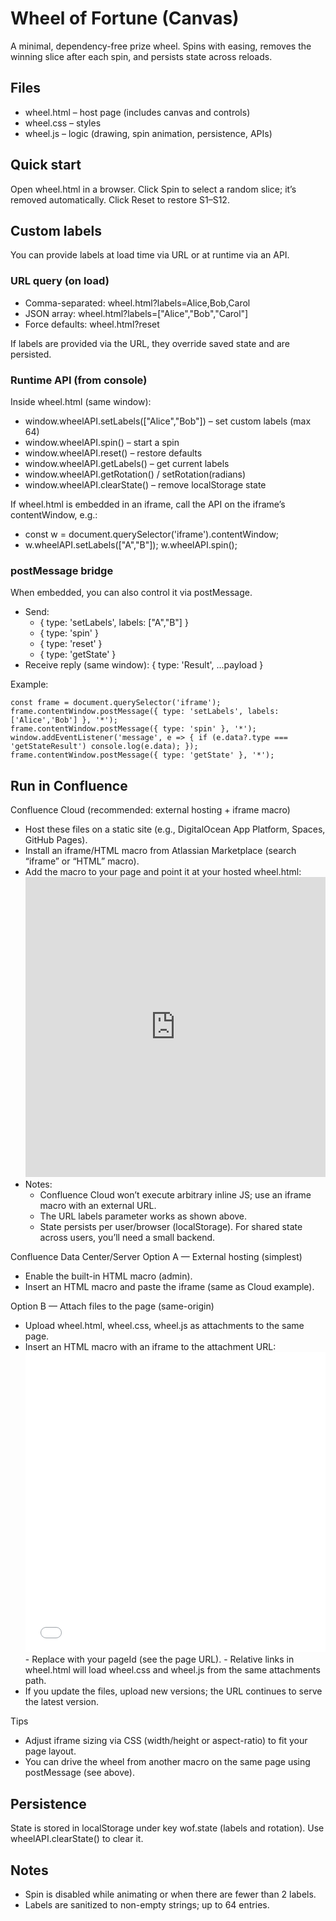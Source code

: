 # Wheel of Fortune (Canvas)

A minimal, dependency-free prize wheel. Spins with easing, removes the winning slice after each spin, and persists state across reloads.

## Files
- wheel.html – host page (includes canvas and controls)
- wheel.css – styles
- wheel.js – logic (drawing, spin animation, persistence, APIs)

## Quick start
Open wheel.html in a browser. Click Spin to select a random slice; it’s removed automatically. Click Reset to restore S1–S12.

## Custom labels
You can provide labels at load time via URL or at runtime via an API.

### URL query (on load)
- Comma-separated: wheel.html?labels=Alice,Bob,Carol
- JSON array: wheel.html?labels=["Alice","Bob","Carol"]
- Force defaults: wheel.html?reset

If labels are provided via the URL, they override saved state and are persisted.

### Runtime API (from console)
Inside wheel.html (same window):
- window.wheelAPI.setLabels(["Alice","Bob"]) – set custom labels (max 64)
- window.wheelAPI.spin() – start a spin
- window.wheelAPI.reset() – restore defaults
- window.wheelAPI.getLabels() – get current labels
- window.wheelAPI.getRotation() / setRotation(radians)
- window.wheelAPI.clearState() – remove localStorage state

If wheel.html is embedded in an iframe, call the API on the iframe’s contentWindow, e.g.:
- const w = document.querySelector('iframe').contentWindow;
- w.wheelAPI.setLabels(["A","B"]); w.wheelAPI.spin();

### postMessage bridge
When embedded, you can also control it via postMessage.
- Send:
  - { type: 'setLabels', labels: ["A","B"] }
  - { type: 'spin' }
  - { type: 'reset' }
  - { type: 'getState' }
- Receive reply (same window): { type: '<request>Result', ...payload }

Example:
```
const frame = document.querySelector('iframe');
frame.contentWindow.postMessage({ type: 'setLabels', labels: ['Alice','Bob'] }, '*');
frame.contentWindow.postMessage({ type: 'spin' }, '*');
window.addEventListener('message', e => { if (e.data?.type === 'getStateResult') console.log(e.data); });
frame.contentWindow.postMessage({ type: 'getState' }, '*');
```

## Run in Confluence

Confluence Cloud (recommended: external hosting + iframe macro)
- Host these files on a static site (e.g., DigitalOcean App Platform, Spaces, GitHub Pages).
- Install an iframe/HTML macro from Atlassian Marketplace (search “iframe” or “HTML” macro).
- Add the macro to your page and point it at your hosted wheel.html:
  <iframe src="https://your.domain/wheel.html?labels=Alice,Bob,Carol"
          style="width:100%; max-width:900px; aspect-ratio:1/1; border:0;"></iframe>
- Notes:
  - Confluence Cloud won’t execute arbitrary inline JS; use an iframe macro with an external URL.
  - The URL labels parameter works as shown above.
  - State persists per user/browser (localStorage). For shared state across users, you’ll need a small backend.

Confluence Data Center/Server
Option A — External hosting (simplest)
- Enable the built-in HTML macro (admin).
- Insert an HTML macro and paste the iframe (same as Cloud example).

Option B — Attach files to the page (same-origin)
- Upload wheel.html, wheel.css, wheel.js as attachments to the same page.
- Insert an HTML macro with an iframe to the attachment URL:
  <iframe src="/download/attachments/<PAGE_ID>/wheel.html?labels=Alice,Bob,Carol"
          style="width:100%; max-width:900px; aspect-ratio:1/1; border:0;"></iframe>
  - Replace <PAGE_ID> with your pageId (see the page URL).
  - Relative links in wheel.html will load wheel.css and wheel.js from the same attachments path.
- If you update the files, upload new versions; the URL continues to serve the latest version.

Tips
- Adjust iframe sizing via CSS (width/height or aspect-ratio) to fit your page layout.
- You can drive the wheel from another macro on the same page using postMessage (see above).

## Persistence
State is stored in localStorage under key wof.state (labels and rotation). Use wheelAPI.clearState() to clear it.

## Notes
- Spin is disabled while animating or when there are fewer than 2 labels.
- Labels are sanitized to non-empty strings; up to 64 entries.